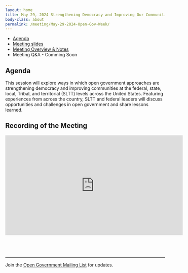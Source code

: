 ```yaml
---
layout: home
title: May 29, 2024 Strengthening Democracy and Improving Our Communities Across All Levels of Government The United States Experience
body-class: about
permalink: /meeting/May-29-2024-Open-Gov-Week/ 
---
```


* [Agenda](/assets/05292024_Open_Gov_Week_Event_Agenda_FINAL.pdf) 
* [Meeting slides](/assets/05292024_FINAL_Open_Gov_Week_Presentation.pdf)
* [Meeting Overview & Notes](/assets/files/05292024_Open_Gov_Week_Event_Meeting_Overview.pdf)
* Meeting Q&A - Comming Soon

## Agenda
This session will explore ways in which open government approaches are strengthening democracy and improving communities at the federal, state, local, Tribal, and territorial (SLTT) levels across the United States. Featuring experiences from across the country, SLTT and federal leaders will discuss opportunities and challenges in open government and share lessons learned.

## Recording of the Meeting

<div class="video-container" style="margin-bottom: 5em">
<iframe width="560" height="315" src="https://www.youtube.com/embed/w8Y0-gdp4O0?si=4Hxam81uJOQvlPRF" title="YouTube video player" frameborder="0" allow="accelerometer; autoplay; clipboard-write; encrypted-media; gyroscope; picture-in-picture; web-share" referrerpolicy="strict-origin-when-cross-origin" allowfullscreen></iframe>
</div>


---

Join the [Open Government Mailing List](https://open.usa.gov/mailing-list/) for updates.
